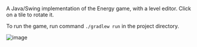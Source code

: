 A Java/Swing implementation of the Energy game, with a level editor. Click on a tile to rotate it.

To run the game, run command `./gradlew run` in the project directory.

![image](https://github.com/adrianhhhhh/Energy/assets/122212533/924d95ca-053c-4907-838e-68d718a87b20)
